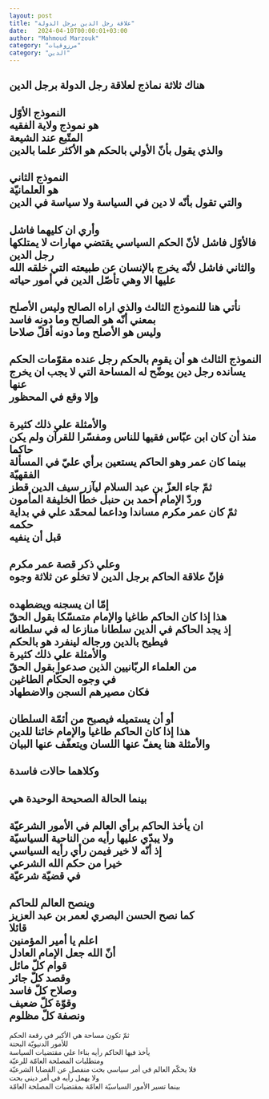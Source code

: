 ```yaml
---
layout: post
title: "علاقة رجل الدين برجل الدولة"
date:   2024-04-10T00:00:01+03:00
author: "Mahmoud Marzouk"
category: "مرزوقيات"
category: "الدين"
---
```



هناك ثلاثة نماذج لعلاقة رجل الدولة برجل الدين  
----------  
النموذج الأوّل  
هو نموذج ولاية الفقيه  
المتّبع عند الشيعة  
والذي يقول بأنّ الأولي بالحكم هو الأكثر علما
بالدين  
------------  
النموذج الثاني  
هو العلمانيّة  
والتي تقول بأنّه لا دين في السياسة ولا سياسة في
الدين  
-----------  
وأري ان كليهما فاشل  
فالأوّل فاشل لأنّ الحكم السياسي يقتضي مهارات لا يمتلكها
رجل الدين  
والثاني فاشل لأنّه يخرج بالإنسان عن طبيعته التي خلقه الله
عليها الا وهي تأصّل الدين في أمور حياته  
-----------  
نأتي هنا للنموذج الثالث والذي اراه الصالح وليس
الأصلح  
بمعني أنّه هو الصالح وما دونه فاسد  
وليس هو الأصلح وما دونه أقلّ صلاحا  
-----------  
النموذج الثالث هو أن يقوم بالحكم رجل عنده مقوّمات
الحكم  
يسانده رجل دين يوضّح له المساحة التي لا يجب ان يخرج
عنها  
وإلا وقع في المحظور  
--------------  
والأمثلة علي ذلك كثيرة  
منذ أن كان ابن عبّاس فقيها للناس ومفسّرا للقرآن ولم يكن
حاكما  
بينما كان عمر وهو الحاكم يستعين برأي عليّ في المسألة
الفقهيّة  
ثمّ جاء العزّ بن عبد السلام ليآزر سيف الدين قطز  
وردّ الإمام أحمد بن حنبل خطأ الخليفة المأمون  
ثمّ كان عمر مكرم مساندا وداعما لمحمّد علي في بداية
حكمه  
قبل أن ينفيه  
-----------------  
وعلي ذكر قصة عمر مكرم  
فإنّ علاقة الحاكم برجل الدين لا تخلو عن ثلاثة
وجوه  
-----------  
إمّا ان يسجنه ويضطهده  
هذا إذا كان الحاكم طاغيا والإمام متمسّكا بقول
الحقّ  
إذ يجد الحاكم في الدين سلطانا منازعا له في
سلطانه  
فيطيح بالدين ورجاله لينفرد هو بالحكم  
والأمثلة علي ذلك كثيرة  
من العلماء الربّانيين الذين صدعوا بقول الحقّ  
في وجوه الحكّام الطاغين  
فكان مصيرهم السجن والاضطهاد  
-----------  
أو أن يستميله فيصبح من أئمّة السلطان  
هذا إذا كان الحاكم طاغيا والإمام خائنا للدين  
والأمثلة هنا يعفّ عنها اللسان ويتعفّف عنها البيان  
-----------  
وكلاهما حالات فاسدة  
-------------  
بينما الحالة الصحيحة الوحيدة هي  
------------  
ان يأخذ الحاكم برأي العالم في الأمور الشرعيّة  
ولا يبدّي عليها رأيه من الناحية السياسيّة  
إذ أنّه لا خير فيمن رأي رأيه السياسي  
خيرا من حكم الله الشرعي  
في قضيّة شرعيّة  
-------------  
وينصح العالم للحاكم  
كما نصح الحسن البصري لعمر بن عبد العزيز  
قائلا  
اعلم يا أمير المؤمنين  
أنّ الله جعل الإمام العادل  
قوام كلّ مائل  
وقصد كلّ جائر  
وصلاح كلّ فاسد  
وقوّة كلّ ضعيف  
ونصفة كلّ مظلوم  
-------------  
ثمّ تكون مساحة هي الأكبر في رقعة الحكم  
للأمور الدنيويّة البحتة  
يأخذ فيها الحاكم رأيه بناءا علي مقتضيات السياسة  
ومتطلبات المصلحة العامّة للرعيّة  
فلا يحكّم العالم في أمر سياسي بحت منفصل عن القضايا
الشرعيّة  
ولا يهمل رأيه في أمر ديني بحت  
بينما تسير الأمور السياسيّة العامّة بمقتضيات المصلحة
العامّة

